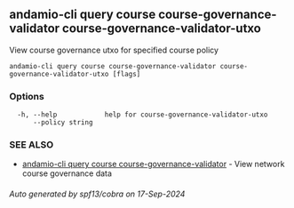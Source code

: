 ## andamio-cli query course course-governance-validator course-governance-validator-utxo

View course governance utxo for specified course policy

```
andamio-cli query course course-governance-validator course-governance-validator-utxo [flags]
```

### Options

```
  -h, --help            help for course-governance-validator-utxo
      --policy string   
```

### SEE ALSO

* [andamio-cli query course course-governance-validator](andamio-cli_query_course_course-governance-validator.md.md)	 - View network course governance data

###### Auto generated by spf13/cobra on 17-Sep-2024
